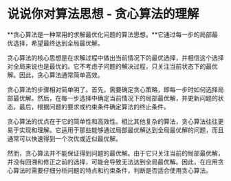 # 说说你对算法思想 - 贪心算法的理解

**贪心算法是一种常用的求解最优化问题的算法思想。**它通过每一步的局部最优选择，希望最终达到全局最优解。

贪心算法的核心思想是在求解过程中做出当前情况下的最优选择，并相信这个选择对全局来说也是最优的。它不考虑子问题的解决过程，只关注当前状态下的最优解。因此，贪心算法通常简单高效。

贪心算法的步骤相对简单明了。首先，需要确定贪心策略，即每一步时如何选择局部最优解。然后，在每一步选择中确定当前情况下的局部最优解，并更新问题的状态。最后，根据问题的要求或约束条件确定算法的终止条件。

贪心算法的优点在于它的简单性和高效性。相比其他复杂的算法，贪心算法往往更易于实现和理解。它适用于那些能够通过局部最优解达到全局最优解的问题，而且通常可以快速得到一个次优或近似最优解。

然而，贪心算法并不能保证得到问题的最优解。由于它只关注当前的局部最优解，并没有回溯和修正之前的选择，可能会导致无法达到全局最优解。因此，在应用贪心算法时需要仔细分析问题的特点和约束条件，判断是否适合使用贪心算法。

